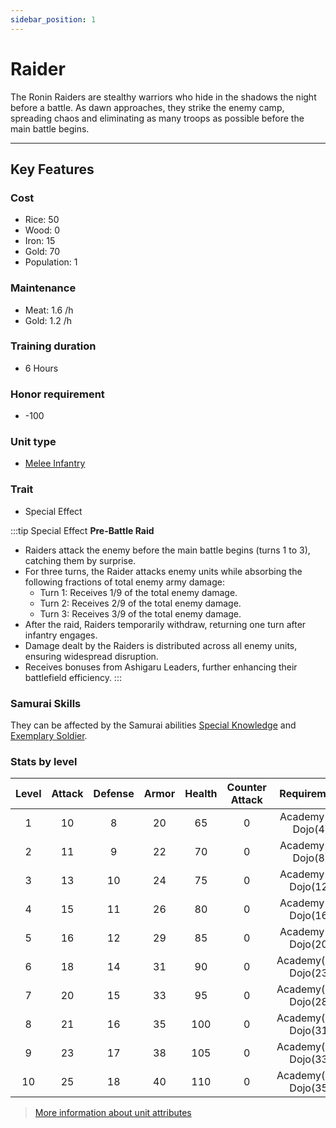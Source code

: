 ```yaml
---
sidebar_position: 1
---
```

# Raider

The Ronin Raiders are stealthy warriors who hide in the shadows the night before a battle. As dawn approaches, they strike the enemy camp, spreading chaos and eliminating as many troops as possible before the main battle begins.

---

## Key Features

### Cost
- Rice: 50
- Wood: 0
- Iron: 15
- Gold: 70
- Population: 1

### Maintenance
- Meat: 1.6 /h
- Gold: 1.2 /h

### Training duration
- 6 Hours

### Honor requirement
- -100

### Unit type
- [Melee Infantry](../../index.md#melee-infantry)

### Trait
- Special Effect

:::tip Special Effect
**Pre-Battle Raid**
- Raiders attack the enemy before the main battle begins (turns 1 to 3), catching them by surprise.
- For three turns, the Raider attacks enemy units while absorbing the following fractions of total enemy army damage:
  - Turn 1: Receives 1/9 of the total enemy damage.
  - Turn 2: Receives 2/9 of the total enemy damage.
  - Turn 3: Receives 3/9 of the total enemy damage.
- After the raid, Raiders temporarily withdraw, returning one turn after infantry engages.
- Damage dealt by the Raiders is distributed across all enemy units, ensuring widespread disruption.
- Receives bonuses from Ashigaru Leaders, further enhancing their battlefield efficiency.
:::

### Samurai Skills
They can be affected by the Samurai abilities [Special Knowledge](../../../samurais/knowledge-skills.md) and [Exemplary Soldier](../../../samurais/charisma-skills.md).

### Stats by level

| Level | Attack | Defense | Armor | Health | Counter Attack |      Requirement      |
| :---: | :----: | :-----: | :---: | :----: | :------------: | :-------------------: |
|   1   |   10   |    8    |  20   |   65   |       0        |  Academy(1), Dojo(4)  |
|   2   |   11   |    9    |  22   |   70   |       0        |  Academy(2), Dojo(8)  |
|   3   |   13   |   10    |  24   |   75   |       0        | Academy(4), Dojo(12)  |
|   4   |   15   |   11    |  26   |   80   |       0        | Academy(7), Dojo(16)  |
|   5   |   16   |   12    |  29   |   85   |       0        | Academy(9), Dojo(20)  |
|   6   |   18   |   14    |  31   |   90   |       0        | Academy(11), Dojo(23) |
|   7   |   20   |   15    |  33   |   95   |       0        | Academy(15), Dojo(28) |
|   8   |   21   |   16    |  35   |  100   |       0        | Academy(18), Dojo(31) |
|   9   |   23   |   17    |  38   |  105   |       0        | Academy(21), Dojo(33) |
|  10   |   25   |   18    |  40   |  110   |       0        | Academy(27), Dojo(35) |

> [More information about unit attributes](../../index.md#attributes)